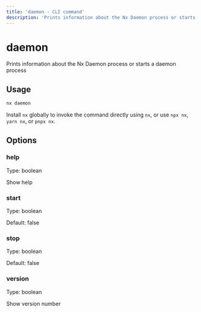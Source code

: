 ```yaml
---
title: 'daemon - CLI command'
description: 'Prints information about the Nx Daemon process or starts a daemon process'
---
```


# daemon

Prints information about the Nx Daemon process or starts a daemon process

## Usage

```bash
nx daemon
```

Install `nx` globally to invoke the command directly using `nx`, or use `npx nx`, `yarn nx`, or `pnpx nx`.

## Options

### help

Type: boolean

Show help

### start

Type: boolean

Default: false

### stop

Type: boolean

Default: false

### version

Type: boolean

Show version number
